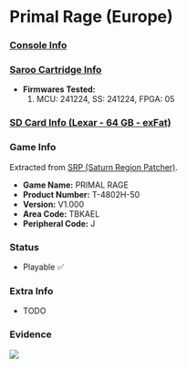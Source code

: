 # Primal Rage (Europe)

### [Console Info](../../../../../Info/Consoles/VA13/README.md)

### [Saroo Cartridge Info](../../../../../Info/Cartridges/GuangzhouSanStarOnlineShop/1.6/README.md)

- <b>Firmwares Tested:</b>
  1. MCU: 241224, SS: 241224, FPGA: 05

### [SD Card Info (Lexar - 64 GB - exFat)](../../../../../Info/SdCards/Lexar/64GB/exfat/README.md)

### Game Info

Extracted from [SRP (Saturn Region Patcher)](https://segaxtreme.net/resources/saturn-region-patcher.81/download).

- <b>Game Name:</b> PRIMAL RAGE
- <b>Product Number:</b> T-4802H-50
- <b>Version:</b> V1.000
- <b>Area Code:</b> TBKAEL
- <b>Peripheral Code:</b> J

### Status

- Playable :white_check_mark:

### Extra Info

- TODO

### Evidence

[![](https://img.youtube.com/vi/RIP03dJLmVk/0.jpg)](https://www.youtube.com/watch?v=RIP03dJLmVk)
